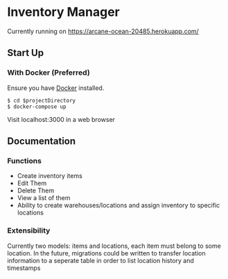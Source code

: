 # Inventory Manager

Currently running on https://arcane-ocean-20485.herokuapp.com/

## Start Up
### With Docker (Preferred)
Ensure you have [Docker](https://www.docker.com/) installed.

```
$ cd $projectDirectory
$ docker-compose up
```

Visit localhost:3000 in a web browser

## Documentation
### Functions
- Create inventory items
- Edit Them
- Delete Them
- View a list of them
- Ability to create warehouses/locations and assign inventory to specific locations

### Extensibility
Currently two models: items and locations, each item must belong to some location.
In the future, migrations could be written to transfer location information to a seperate table in order to list location history and timestamps
